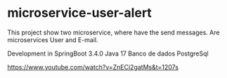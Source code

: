 # microservice-user-alert
This project show two microservice, where have the send messages. Are microservices User and E-mail.

Development in SpringBoot 3.4.0
Java 17
Banco de dados PostgreSql

https://www.youtube.com/watch?v=ZnECi2gatMs&t=1207s
